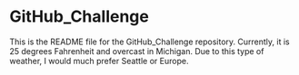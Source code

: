 # GitHub_Challenge

This is the README file for the GitHub_Challenge repository.
Currently, it is 25 degrees Fahrenheit and overcast in Michigan.
Due to this type of weather, I would much prefer Seattle or Europe.